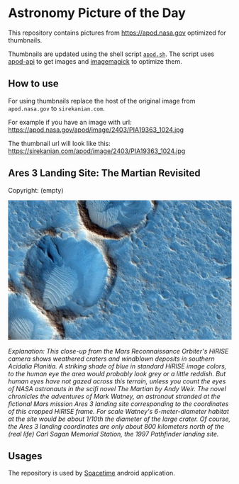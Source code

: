 # Astronomy Picture of the Day

This repository contains pictures from https://apod.nasa.gov optimized for thumbnails.

Thumbnails are updated using the shell script [`apod.sh`](apod.sh). The script
uses [apod-api](https://github.com/nasa/apod-api) to get images and [imagemagick](https://imagemagick.org) to
optimize them.

## How to use

For using thumbnails replace the host of the original image from `apod.nasa.gov` to `sirekanian.com`.

For example if you have an image with url:<br>
https://apod.nasa.gov/apod/image/2403/PIA19363_1024.jpg

The thumbnail url will look like this:<br>
https://sirekanian.com/apod/image/2403/PIA19363_1024.jpg

## Ares 3 Landing Site: The Martian Revisited

Copyright: (empty)

[![the picture of the day][1]][2]

_Explanation: This close-up from the Mars Reconnaissance Orbiter's HiRISE camera shows weathered craters and windblown deposits in southern Acidalia Planitia. A striking shade of blue in standard HiRISE image colors, to the human eye the area would probably look grey or a little reddish. But human eyes have not gazed across this terrain, unless you count the eyes of NASA astronauts in the scifi novel The Martian by Andy Weir. The novel chronicles the adventures of Mark Watney, an astronaut stranded at the fictional Mars mission Ares 3 landing site corresponding to the coordinates of this cropped HiRISE frame. For scale Watney's 6-meter-diameter habitat at the site would be about 1/10th the diameter of the large crater. Of course, the Ares 3 landing coordinates are only about 800 kilometers north of the (real life) Carl Sagan Memorial Station, the 1997 Pathfinder landing site._

## Usages

The repository is used by [Spacetime][3] android application.

[1]: image/2403/PIA19363_1024.jpg

[2]: https://apod.nasa.gov/apod/image/2403/PIA19363_1024.jpg

[3]: https://github.com/sirekanian/spacetime

